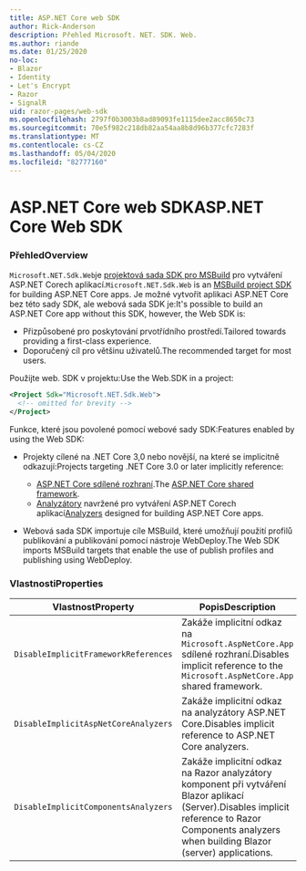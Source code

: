 ```yaml
---
title: ASP.NET Core web SDK
author: Rick-Anderson
description: Přehled Microsoft. NET. SDK. Web.
ms.author: riande
ms.date: 01/25/2020
no-loc:
- Blazor
- Identity
- Let's Encrypt
- Razor
- SignalR
uid: razor-pages/web-sdk
ms.openlocfilehash: 2797f0b3003b8ad89093fe1115dee2acc8650c73
ms.sourcegitcommit: 70e5f982c218db82aa54aa8b8d96b377cfc7283f
ms.translationtype: MT
ms.contentlocale: cs-CZ
ms.lasthandoff: 05/04/2020
ms.locfileid: "82777160"
---
```

# <a name="aspnet-core-web-sdk"></a><span data-ttu-id="6e541-103">ASP.NET Core web SDK</span><span class="sxs-lookup"><span data-stu-id="6e541-103">ASP.NET Core Web SDK</span></span>

### <a name="overview"></a><span data-ttu-id="6e541-104">Přehled</span><span class="sxs-lookup"><span data-stu-id="6e541-104">Overview</span></span>

<span data-ttu-id="6e541-105">`Microsoft.NET.Sdk.Web`je [projektová sada SDK pro MSBuild](https://docs.microsoft.com/visualstudio/msbuild/how-to-use-project-sdk) pro vytváření ASP.NET Corech aplikací.</span><span class="sxs-lookup"><span data-stu-id="6e541-105">`Microsoft.NET.Sdk.Web` is an [MSBuild project SDK](https://docs.microsoft.com/visualstudio/msbuild/how-to-use-project-sdk) for building ASP.NET Core apps.</span></span> <span data-ttu-id="6e541-106">Je možné vytvořit aplikaci ASP.NET Core bez této sady SDK, ale webová sada SDK je:</span><span class="sxs-lookup"><span data-stu-id="6e541-106">It's possible to build an ASP.NET Core app without this SDK, however, the Web SDK is:</span></span>

* <span data-ttu-id="6e541-107">Přizpůsobené pro poskytování prvotřídního prostředí.</span><span class="sxs-lookup"><span data-stu-id="6e541-107">Tailored towards providing a first-class experience.</span></span>
* <span data-ttu-id="6e541-108">Doporučený cíl pro většinu uživatelů.</span><span class="sxs-lookup"><span data-stu-id="6e541-108">The recommended target for most users.</span></span>

<span data-ttu-id="6e541-109">Použijte web. SDK v projektu:</span><span class="sxs-lookup"><span data-stu-id="6e541-109">Use the Web.SDK in a project:</span></span>

  ```xml
  <Project Sdk="Microsoft.NET.Sdk.Web">
    <!-- omitted for brevity -->
  </Project>
  ```

<span data-ttu-id="6e541-110">Funkce, které jsou povolené pomocí webové sady SDK:</span><span class="sxs-lookup"><span data-stu-id="6e541-110">Features enabled by using the Web SDK:</span></span>

* <span data-ttu-id="6e541-111">Projekty cílené na .NET Core 3,0 nebo novější, na které se implicitně odkazují:</span><span class="sxs-lookup"><span data-stu-id="6e541-111">Projects targeting .NET Core 3.0 or later implicitly reference:</span></span>

  * <span data-ttu-id="6e541-112">[ASP.NET Core sdílené rozhraní](xref:fundamentals/metapackage-app).</span><span class="sxs-lookup"><span data-stu-id="6e541-112">The [ASP.NET Core shared framework](xref:fundamentals/metapackage-app).</span></span>
  * <span data-ttu-id="6e541-113">[Analyzátory](/visualstudio/extensibility/getting-started-with-roslyn-analyzers) navržené pro vytváření ASP.NET Corech aplikací</span><span class="sxs-lookup"><span data-stu-id="6e541-113">[Analyzers](/visualstudio/extensibility/getting-started-with-roslyn-analyzers) designed for building ASP.NET Core apps.</span></span>
* <span data-ttu-id="6e541-114">Webová sada SDK importuje cíle MSBuild, které umožňují použití profilů publikování a publikování pomocí nástroje WebDeploy.</span><span class="sxs-lookup"><span data-stu-id="6e541-114">The Web SDK imports MSBuild targets that enable the use of publish profiles and publishing using WebDeploy.</span></span>

### <a name="properties"></a><span data-ttu-id="6e541-115">Vlastnosti</span><span class="sxs-lookup"><span data-stu-id="6e541-115">Properties</span></span>

| <span data-ttu-id="6e541-116">Vlastnost</span><span class="sxs-lookup"><span data-stu-id="6e541-116">Property</span></span> | <span data-ttu-id="6e541-117">Popis</span><span class="sxs-lookup"><span data-stu-id="6e541-117">Description</span></span> |
| -------- | ----------- |
| `DisableImplicitFrameworkReferences` | <span data-ttu-id="6e541-118">Zakáže implicitní odkaz na `Microsoft.AspNetCore.App` sdílené rozhraní.</span><span class="sxs-lookup"><span data-stu-id="6e541-118">Disables implicit reference to the `Microsoft.AspNetCore.App` shared framework.</span></span> |
| `DisableImplicitAspNetCoreAnalyzers` | <span data-ttu-id="6e541-119">Zakáže implicitní odkaz na analyzátory ASP.NET Core.</span><span class="sxs-lookup"><span data-stu-id="6e541-119">Disables implicit reference to ASP.NET Core analyzers.</span></span> |
| `DisableImplicitComponentsAnalyzers` | <span data-ttu-id="6e541-120">Zakáže implicitní odkaz na Razor analyzátory komponent při vytváření Blazor aplikací (Server).</span><span class="sxs-lookup"><span data-stu-id="6e541-120">Disables implicit reference to Razor Components analyzers when building Blazor (server) applications.</span></span> |
